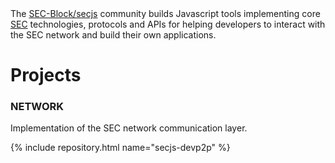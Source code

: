 <div class="intro-text">
  The <a href="https://github.com/SECblock/">SEC-Block/secjs</a> community builds Javascript tools implementing core <a href="https://www.secblock.io/">SEC</a>
  technologies, protocols and APIs for helping developers to interact with the SEC network and build
  their own applications.
</div>

<h1>Projects</h1>

<div class="repo-group">
  <h3><i class="fa fa-globe"></i> NETWORK</h3>
  <p>Implementation of the SEC network communication layer.</p>
  {% include repository.html name="secjs-devp2p" %}
</div>